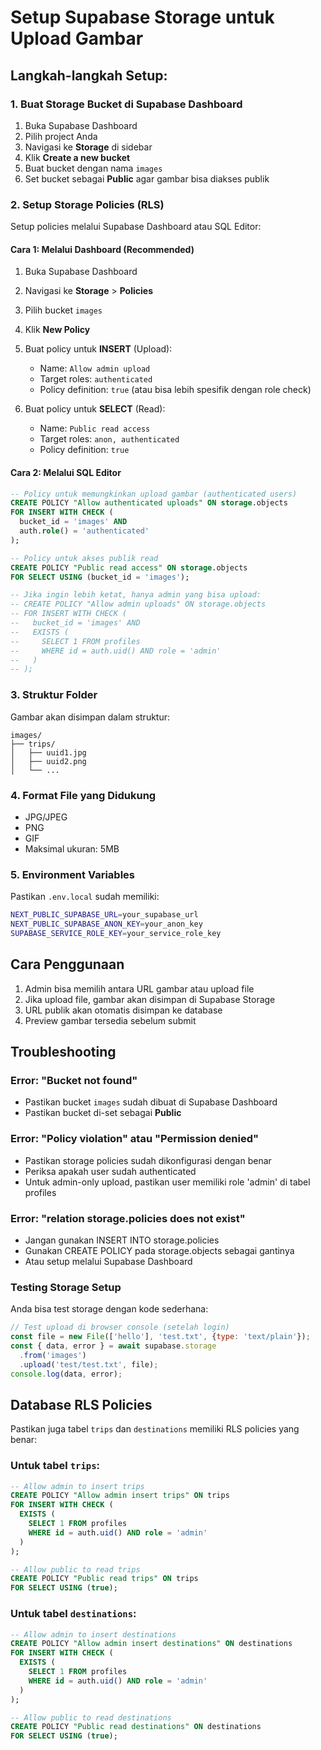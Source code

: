 # Setup Supabase Storage untuk Upload Gambar

## Langkah-langkah Setup:

### 1. Buat Storage Bucket di Supabase Dashboard
1. Buka Supabase Dashboard
2. Pilih project Anda
3. Navigasi ke **Storage** di sidebar
4. Klik **Create a new bucket**
5. Buat bucket dengan nama `images`
6. Set bucket sebagai **Public** agar gambar bisa diakses publik

### 2. Setup Storage Policies (RLS)
Setup policies melalui Supabase Dashboard atau SQL Editor:

#### Cara 1: Melalui Dashboard (Recommended)
1. Buka Supabase Dashboard
2. Navigasi ke **Storage** > **Policies**
3. Pilih bucket `images`
4. Klik **New Policy**
5. Buat policy untuk **INSERT** (Upload):
   - Name: `Allow admin upload`
   - Target roles: `authenticated`
   - Policy definition: `true` (atau bisa lebih spesifik dengan role check)

6. Buat policy untuk **SELECT** (Read):
   - Name: `Public read access`
   - Target roles: `anon, authenticated`
   - Policy definition: `true`

#### Cara 2: Melalui SQL Editor
```sql
-- Policy untuk memungkinkan upload gambar (authenticated users)
CREATE POLICY "Allow authenticated uploads" ON storage.objects
FOR INSERT WITH CHECK (
  bucket_id = 'images' AND
  auth.role() = 'authenticated'
);

-- Policy untuk akses publik read
CREATE POLICY "Public read access" ON storage.objects
FOR SELECT USING (bucket_id = 'images');

-- Jika ingin lebih ketat, hanya admin yang bisa upload:
-- CREATE POLICY "Allow admin uploads" ON storage.objects
-- FOR INSERT WITH CHECK (
--   bucket_id = 'images' AND
--   EXISTS (
--     SELECT 1 FROM profiles 
--     WHERE id = auth.uid() AND role = 'admin'
--   )
-- );
```

### 3. Struktur Folder
Gambar akan disimpan dalam struktur:
```
images/
├── trips/
│   ├── uuid1.jpg
│   ├── uuid2.png
│   └── ...
```

### 4. Format File yang Didukung
- JPG/JPEG
- PNG  
- GIF
- Maksimal ukuran: 5MB

### 5. Environment Variables
Pastikan `.env.local` sudah memiliki:
```bash
NEXT_PUBLIC_SUPABASE_URL=your_supabase_url
NEXT_PUBLIC_SUPABASE_ANON_KEY=your_anon_key
SUPABASE_SERVICE_ROLE_KEY=your_service_role_key
```

## Cara Penggunaan
1. Admin bisa memilih antara URL gambar atau upload file
2. Jika upload file, gambar akan disimpan di Supabase Storage
3. URL publik akan otomatis disimpan ke database
4. Preview gambar tersedia sebelum submit

## Troubleshooting

### Error: "Bucket not found"
- Pastikan bucket `images` sudah dibuat di Supabase Dashboard
- Pastikan bucket di-set sebagai **Public**

### Error: "Policy violation" atau "Permission denied"
- Pastikan storage policies sudah dikonfigurasi dengan benar
- Periksa apakah user sudah authenticated
- Untuk admin-only upload, pastikan user memiliki role 'admin' di tabel profiles

### Error: "relation storage.policies does not exist"
- Jangan gunakan INSERT INTO storage.policies
- Gunakan CREATE POLICY pada storage.objects sebagai gantinya
- Atau setup melalui Supabase Dashboard

### Testing Storage Setup
Anda bisa test storage dengan kode sederhana:
```javascript
// Test upload di browser console (setelah login)
const file = new File(['hello'], 'test.txt', {type: 'text/plain'});
const { data, error } = await supabase.storage
  .from('images')
  .upload('test/test.txt', file);
console.log(data, error);
```

## Database RLS Policies

Pastikan juga tabel `trips` dan `destinations` memiliki RLS policies yang benar:

### Untuk tabel `trips`:
```sql
-- Allow admin to insert trips
CREATE POLICY "Allow admin insert trips" ON trips
FOR INSERT WITH CHECK (
  EXISTS (
    SELECT 1 FROM profiles 
    WHERE id = auth.uid() AND role = 'admin'
  )
);

-- Allow public to read trips
CREATE POLICY "Public read trips" ON trips
FOR SELECT USING (true);
```

### Untuk tabel `destinations`:
```sql
-- Allow admin to insert destinations  
CREATE POLICY "Allow admin insert destinations" ON destinations
FOR INSERT WITH CHECK (
  EXISTS (
    SELECT 1 FROM profiles 
    WHERE id = auth.uid() AND role = 'admin'
  )
);

-- Allow public to read destinations
CREATE POLICY "Public read destinations" ON destinations  
FOR SELECT USING (true);
```
